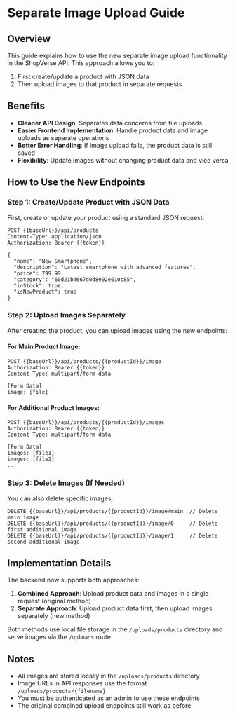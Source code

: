 # Separate Image Upload Guide

## Overview

This guide explains how to use the new separate image upload functionality in the ShopVerse API. This approach allows you to:

1. First create/update a product with JSON data
2. Then upload images to that product in separate requests

## Benefits

- **Cleaner API Design**: Separates data concerns from file uploads
- **Easier Frontend Implementation**: Handle product data and image uploads as separate operations
- **Better Error Handling**: If image upload fails, the product data is still saved
- **Flexibility**: Update images without changing product data and vice versa

## How to Use the New Endpoints

### Step 1: Create/Update Product with JSON Data

First, create or update your product using a standard JSON request:

```http
POST {{baseUrl}}/api/products
Content-Type: application/json
Authorization: Bearer {{token}}

{
  "name": "New Smartphone",
  "description": "Latest smartphone with advanced features",
  "price": 799.99,
  "category": "60d21b4667d0d8992e610c85",
  "inStock": true,
  "isNewProduct": true
}
```

### Step 2: Upload Images Separately

After creating the product, you can upload images using the new endpoints:

#### For Main Product Image:
```http
POST {{baseUrl}}/api/products/{{productId}}/image
Authorization: Bearer {{token}}
Content-Type: multipart/form-data

[Form Data]
image: [file]
```

#### For Additional Product Images:
```http
POST {{baseUrl}}/api/products/{{productId}}/images
Authorization: Bearer {{token}}
Content-Type: multipart/form-data

[Form Data]
images: [file1]
images: [file2]
...
```

### Step 3: Delete Images (If Needed)

You can also delete specific images:

```http
DELETE {{baseUrl}}/api/products/{{productId}}/image/main  // Delete main image
DELETE {{baseUrl}}/api/products/{{productId}}/image/0     // Delete first additional image
DELETE {{baseUrl}}/api/products/{{productId}}/image/1     // Delete second additional image
```

## Implementation Details

The backend now supports both approaches:

1. **Combined Approach**: Upload product data and images in a single request (original method)
2. **Separate Approach**: Upload product data first, then upload images separately (new method)

Both methods use local file storage in the `/uploads/products` directory and serve images via the `/uploads` route.

## Notes

- All images are stored locally in the `/uploads/products` directory
- Image URLs in API responses use the format `/uploads/products/{filename}`
- You must be authenticated as an admin to use these endpoints
- The original combined upload endpoints still work as before
